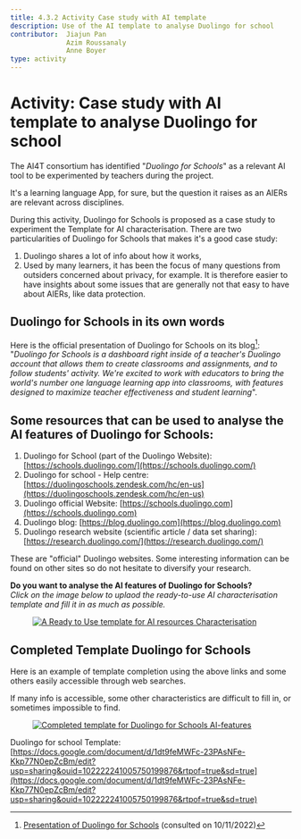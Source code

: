 ```yaml
---
title: 4.3.2 Activity Case study with AI template
description: Use of the AI template to analyse Duolingo for school
contributor:  Jiajun Pan
              Azim Roussanaly
              Anne Boyer
type: activity
---
```


# Activity: Case study with AI template to analyse Duolingo for school

The AI4T consortium has identified "*Duolingo for Schools*" as a relevant AI tool to be experimented by teachers during the project.

It's a learning language App, for sure, but the question it raises as an AIERs are relevant across disciplines.

During this activity, Duolingo for Schools is proposed as a case study to experiment the Template for AI characterisation. There are two particularities of Duolingo for Schools that makes it's a good case study:

1. Duolingo shares a lot of info about how it works,
2. Used by many learners, it has been the focus of many questions from outsiders concerned about privacy, for example. It is therefore easier to have insights about some issues that are generally not that easy to have about AIERs, like data protection.

## Duolingo for Schools in its own words

Here is the official presentation of Duolingo for Schools on its blog[^1]: "*Duolingo for Schools is a dashboard right inside of a teacher's Duolingo account that allows them to create classrooms and assignments, and to follow students' activity. We're excited to work with educators to bring the world's number one language learning app into classrooms, with features designed to maximize teacher effectiveness and student learning*".

## Some resources that can be used to analyse the AI features of Duolingo for Schools:

1. Duolingo for School (part of the Duolingo Website): [https://schools.duolingo.com/](https://schools.duolingo.com/)
2. Duolingo for school - Help centre: [https://duolingoschools.zendesk.com/hc/en-us](https://duolingoschools.zendesk.com/hc/en-us)
3. Duolingo official Website: [https://schools.duolingo.com](https://schools.duolingo.com)
4. Duolingo blog: [https://blog.duolingo.com](https://blog.duolingo.com)
5. Duolingo research website (scientific article / data set sharing): [https://research.duolingo.com/](https://research.duolingo.com/)

These are "official" Duolingo websites. Some interesting information can be found on other sites so do not hesitate to diversify your research.

**Do you want to analyse the AI features of Duolingo for Schools?**  
_Click on the image below to uplaod the ready-to-use AI characterisation template and fill it in as much as possible._
<a href="./AI4T-Template_Ready_to_use.pdf" target="_blank">
<figure>
  <img src="" alt="A Ready to Use template for AI resources Characterisation"/>
</figure></a>

## Completed Template Duolingo for Schools

Here is an example of template completion using the above links and some others easily accessible through web searches.

If many info is accessible, some other characteristics are difficult to fill in, or sometimes impossible to find.

<a href="./AI4T-Case_study_on_AI_Features_For_Duolingo.pdf" target="_blank">
<figure>
  <img src="" alt="Completed template for Duolingo for Schools AI-features"/>
</figure></a>

Duolingo for school Template:​​[https://docs.google.com/document/d/1dt9feMWFc-23PAsNFe-Kkp77N0epZcBm/edit?usp=sharing&ouid=102222241005750199876&rtpof=true&sd=true](https://docs.google.com/document/d/1dt9feMWFc-23PAsNFe-Kkp77N0epZcBm/edit?usp=sharing&ouid=102222241005750199876&rtpof=true&sd=true)

[^1]: [Presentation of Duolingo for Schools](https://blog.duolingo.com/duolingo-for-schools/)
 (consulted on 10/11/2022)
